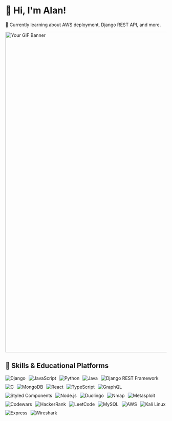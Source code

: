 # 👋 Hi, I'm Alan!
💭 Currently learning about AWS deployment, Django REST API, and more.

<img src="https://i.giphy.com/media/v1.Y2lkPTc5MGI3NjExNXR4Zmw5aTU4M3RsYjE1a2J5OGRhZmE3bzJkczFkdjk1azluemZncyZlcD12MV9pbnRlcm5hbF9naWZfYnlfaWQmY3Q9Zw/IpSc0bp7LmGC4/giphy.gif" alt="Your GIF Banner" width="1000">

## 🚀 Skills & Educational Platforms
<div style="display: flex; flex-wrap: wrap; gap: 10px;">
    <img src="https://img.shields.io/badge/django-%23092E2E.svg?style=for-the-badge&logo=django&logoColor=white" alt="Django">
    <img src="https://img.shields.io/badge/javascript-%23323330.svg?style=for-the-badge&logo=javascript&logoColor=%23F7DF1E" alt="JavaScript">
    <img src="https://img.shields.io/badge/python-3670A0?style=for-the-badge&logo=python&logoColor=ffdd54" alt="Python">
    <img src="https://img.shields.io/badge/java-%23ED8B00.svg?style=for-the-badge&logo=openjdk&logoColor=white" alt="Java">
    <img src="https://img.shields.io/badge/django%20rest%20framework-%23092E2E.svg?style=for-the-badge&logo=django&logoColor=white" alt="Django REST Framework">
    <img src="https://img.shields.io/badge/c-%2300599C.svg?style=for-the-badge&logo=c&logoColor=white" alt="C">
    <img src="https://img.shields.io/badge/mongodb-%2347A248.svg?style=for-the-badge&logo=mongodb&logoColor=white" alt="MongoDB">
    <img src="https://img.shields.io/badge/react-%2320232a.svg?style=for-the-badge&logo=react&logoColor=%2361DAFB" alt="React">
    <img src="https://img.shields.io/badge/typescript-%23007ACC.svg?style=for-the-badge&logo=typescript&logoColor=white" alt="TypeScript">
    <img src="https://img.shields.io/badge/-GraphQL-E10098?style=for-the-badge&logo=graphql&logoColor=white" alt="GraphQL">
    <img src="https://img.shields.io/badge/styled--components-DB7093?style=for-the-badge&logo=styled-components&logoColor=white" alt="Styled Components">
    <img src="https://img.shields.io/badge/node.js-%2300B748.svg?style=for-the-badge&logo=node.js&logoColor=white" alt="Node.js">
    <img src="https://img.shields.io/badge/duolingo-%2348A83B.svg?style=for-the-badge&logo=duolingo&logoColor=white" alt="Duolingo">
    <img src="https://img.shields.io/badge/nmap-%234EAA1E.svg?style=for-the-badge&logo=nmap&logoColor=white" alt="Nmap">
    <img src="https://img.shields.io/badge/metasploit-%23E74C3C.svg?style=for-the-badge&logo=metasploit&logoColor=white" alt="Metasploit">
    <img src="https://img.shields.io/badge/codewars-%23B1361E.svg?style=for-the-badge&logo=codewars&logoColor=white" alt="Codewars">
    <img src="https://img.shields.io/badge/hackerrank-%2345B31C.svg?style=for-the-badge&logo=hackerrank&logoColor=white" alt="HackerRank">
    <img src="https://img.shields.io/badge/leetcode-%23F9C24C.svg?style=for-the-badge&logo=leetcode&logoColor=white" alt="LeetCode">
    <img src="https://img.shields.io/badge/mysql-%234479A1.svg?style=for-the-badge&logo=mysql&logoColor=white" alt="MySQL">
    <img src="https://img.shields.io/badge/aws-%23232F7E.svg?style=for-the-badge&logo=amazon-aws&logoColor=white" alt="AWS">
    <img src="https://img.shields.io/badge/kali%20linux-%233F5B93.svg?style=for-the-badge&logo=kali-linux&logoColor=white" alt="Kali Linux">
    <img src="https://img.shields.io/badge/express-%23404D59.svg?style=for-the-badge&logo=express&logoColor=white" alt="Express">
    <img src="https://img.shields.io/badge/wireshark-%23D77B7E.svg?style=for-the-badge&logo=wireshark&logoColor=white" alt="Wireshark">
</div>
